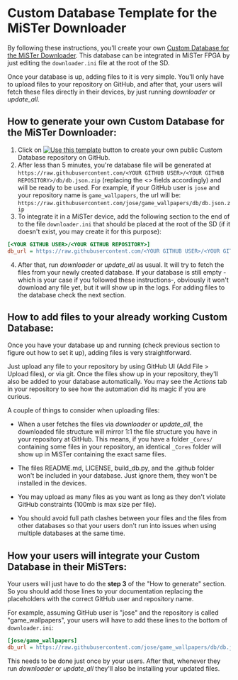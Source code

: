 # Custom Database Template for the MiSTer Downloader

By following these instructions, you'll create your own [Custom Database for the MiSTer Downloader](https://github.com/MiSTer-devel/Downloader_MiSTer/blob/main/docs/custom-databases.md). This database can be integrated in MiSTer FPGA by just editing the `downloader.ini` file at the root of the SD.

Once your database is up, adding files to it is very simple. You'll only have to upload files to your repository on GitHub, and after that, your users will fetch these files directly in their devices, by just running *downloader* or *update_all*.

## How to generate your own Custom Database for the MiSTer Downloader:

1. Click on
    <a style="margin-top:100px;" href="https://github.com/theypsilon/DB-Template_MiSTer/generate">
        <img src="https://img.shields.io/badge/Use_this_template-2ea44f" 
            alt="Use this template"
            title="Create repository from this template"></a>
button to create your own public Custom Database repository on GitHub.
2. After less than 5 minutes, you're database file will be generated at `https://raw.githubusercontent.com/<YOUR GITHUB USER>/<YOUR GITHUB REPOSITORY>/db/db.json.zip` (replacing the <> fields accordingly) and will be ready to be used. For example, if your GitHub user is `jose` and your repository name is `game_wallpapers`, the url will be: `https://raw.githubusercontent.com/jose/game_wallpapers/db/db.json.zip`
3. To integrate it in a MiSTer device, add the following section to the end of to the file `downloader.ini` that should be placed at the root of the SD (if it doesn't exist, you may create it for this purpose):
```ini
[<YOUR GITHUB USER>/<YOUR GITHUB REPOSITORY>]
db_url = https://raw.githubusercontent.com/<YOUR GITHUB USER>/<YOUR GITHUB REPOSITORY>/db/db.json.zip
```
4. After that, run *downloader* or *update_all* as usual. It will try to fetch the files from your newly created database. If your database is still empty -which is your case if you followed these instructions-, obviously it won't download any file yet, but it will show up in the logs. For adding files to the database check the next section.

## How to add files to your already working Custom Database:

Once you have your database up and running (check previous section to figure out how to set it up), adding files is very straightforward.

Just upload any file to your repository by using GitHub UI (Add File > Upload files), or via git. Once the files show up in your repository, they'll also be added to your database automatically. You may see the *Actions* tab in your repository to see how the automation did its magic if you are curious.

A couple of things to consider when uploading files:

- When a user fetches the files via *downloader* or *update_all*, the downloaded file structure will mirror 1:1 the file structure you have in your repository at GitHub. This means, if you have a folder `_Cores/` containing some files in your repository, an identical `_Cores` folder will show up in MiSTer containing the exact same files.

- The files README.md, LICENSE, build_db.py, and the .github folder won't be included in your database. Just ignore them, they won't be installed in the devices.

- You may upload as many files as you want as long as they don't violate GitHub constraints (100mb is max size per file).

- You should avoid full path clashes between your files and the files from other databases so that your users don't run into issues when using multiple databases at the same time.

## How your users will integrate your Custom Database in their MiSTers:

Your users will just have to do the **step 3** of the "How to generate" section. So you should add those lines to your documentation replacing the placeholders with the correct GitHub user and repository name.

For example, assuming GitHub user is "jose" and the repository is called "game_wallpapers", your users will have to add these lines to the bottom of `downloader.ini`:

```ini
[jose/game_wallpapers]
db_url = https://raw.githubusercontent.com/jose/game_wallpapers/db/db.json.zip
```

This needs to be done just once by your users. After that, whenever they run *downloader* or *update_all* they'll also be installing your updated files.
